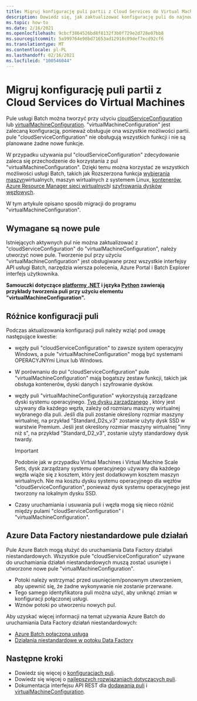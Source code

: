 ```yaml
---
title: Migruj konfigurację puli partii z Cloud Services do Virtual Machines
description: Dowiedz się, jak zaktualizować konfigurację puli do najnowszej i zalecanej konfiguracji
ms.topic: how-to
ms.date: 2/16/2021
ms.openlocfilehash: 9cbcf3864526bd8f8132f3b0f729e2d728e07bb8
ms.sourcegitcommit: 5a999764e98bd71653ad12918c09def7ecd92cf6
ms.translationtype: MT
ms.contentlocale: pl-PL
ms.lasthandoff: 02/16/2021
ms.locfileid: "100546044"
---
```

# <a name="migrate-batch-pool-configuration-from-cloud-services-to-virtual-machines"></a>Migruj konfigurację puli partii z Cloud Services do Virtual Machines

Pule usługi Batch można tworzyć przy użyciu [cloudServiceConfiguration](/rest/api/batchservice/pool/add#cloudserviceconfiguration) lub [virtualMachineConfiguration](/rest/api/batchservice/pool/add#virtualmachineconfiguration). "virtualMachineConfiguration" jest zalecaną konfiguracją, ponieważ obsługuje ona wszystkie możliwości partii. pule "cloudServiceConfiguration" nie obsługują wszystkich funkcji i nie są planowane żadne nowe funkcje.

W przypadku używania pul "cloudServiceConfiguration" zdecydowanie zaleca się przechodzenie do korzystania z pul "virtualMachineConfiguration". Dzięki temu można korzystać ze wszystkich możliwości usługi Batch, takich jak Rozszerzona funkcja [wybierania maszyn](batch-pool-vm-sizes.md)wirtualnych, maszyn wirtualnych z systemem Linux, [kontenerów](batch-docker-container-workloads.md), [Azure Resource Manager sieci wirtualnych](batch-virtual-network.md)i [szyfrowania dysków węzłowych](disk-encryption.md).

W tym artykule opisano sposób migracji do programu "virtualMachineConfiguration".

## <a name="new-pools-are-required"></a>Wymagane są nowe pule

Istniejących aktywnych pul nie można zaktualizować z "cloudServiceConfiguration" do "virtualMachineConfiguration", należy utworzyć nowe pule. Tworzenie pul przy użyciu "virtualMachineConfiguration" jest obsługiwane przez wszystkie interfejsy API usługi Batch, narzędzia wiersza polecenia, Azure Portal i Batch Explorer interfejs użytkownika.

**Samouczki dotyczące [platformy .NET](tutorial-parallel-dotnet.md) i języka [Python](tutorial-parallel-python.md) zawierają przykłady tworzenia puli przy użyciu elementu "virtualMachineConfiguration".**

## <a name="pool-configuration-differences"></a>Różnice konfiguracji puli

Podczas aktualizowania konfiguracji puli należy wziąć pod uwagę następujące kwestie:

- węzły puli "cloudServiceConfiguration" to zawsze system operacyjny Windows, a pule "virtualMachineConfiguration" mogą być systemami OPERACYJNYmi Linux lub Windows.
- W porównaniu do pul "cloudServiceConfiguration" pule "virtualMachineConfiguration" mają bogatszy zestaw funkcji, takich jak obsługa kontenerów, dyski danych i szyfrowanie dysków.
- węzły puli "virtualMachineConfiguration" wykorzystują zarządzane dyski systemu operacyjnego. [Typ dysku zarządzanego](../virtual-machines/disks-types.md) , który jest używany dla każdego węzła, zależy od rozmiaru maszyny wirtualnej wybranego dla puli. Jeśli dla puli zostanie określony rozmiar maszyny wirtualnej, na przykład "Standard_D2s_v3" zostanie użyty dysk SSD w warstwie Premium. Jeśli jest określony rozmiar maszyny wirtualnej "inny niż s", na przykład "Standard_D2_v3", zostanie użyty standardowy dysk twardy.

   > [!IMPORTANT]
   > Podobnie jak w przypadku Virtual Machines i Virtual Machine Scale Sets, dysk zarządzany systemu operacyjnego używany dla każdego węzła wiąże się z kosztem, który jest dodatkowym kosztem maszyn wirtualnych. Nie ma kosztu dysku systemu operacyjnego dla węzłów "cloudServiceConfiguration", ponieważ dysk systemu operacyjnego jest tworzony na lokalnym dysku SSD.

- Czasy uruchamiania i usuwania puli i węzła mogą się nieco różnić między pulami "cloudServiceConfiguration" i "virtualMachineConfiguration".

## <a name="azure-data-factory-custom-activity-pools"></a>Azure Data Factory niestandardowe pule działań

Pule Azure Batch mogą służyć do uruchamiania Data Factory działań niestandardowych. Wszystkie pule "cloudServiceConfiguration" używane do uruchamiania działań niestandardowych muszą zostać usunięte i utworzone nowe pule "virtualMachineConfiguration".

- Potoki należy wstrzymać przed usunięciem/ponownym utworzeniem, aby upewnić się, że żadne wykonywanie nie zostanie przerwane.
- Tego samego identyfikatora puli można użyć, aby uniknąć zmian w konfiguracji połączonej usługi.
- Wznów potoki po utworzeniu nowych pul.

Aby uzyskać więcej informacji na temat używania Azure Batch do uruchamiania Data Factory działań niestandardowych:

- [Azure Batch połączona usługa](../data-factory/compute-linked-services.md#azure-batch-linked-service)
- [Działania niestandardowe w potoku Data Factory](../data-factory/transform-data-using-dotnet-custom-activity.md)

## <a name="next-steps"></a>Następne kroki

- Dowiedz się więcej o [konfiguracjach puli](nodes-and-pools.md#configurations).
- Dowiedz się więcej o [najlepszych rozwiązaniach dotyczących puli](best-practices.md#pools).
- Dokumentacja interfejsu API REST dla [dodawania puli](/rest/api/batchservice/pool/add) i [virtualMachineConfiguration](/rest/api/batchservice/pool/add#virtualmachineconfiguration).